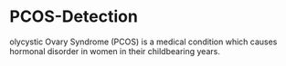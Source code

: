 # PCOS-Detection
olycystic Ovary Syndrome (PCOS) is a medical condition  which  causes  hormonal  disorder  in  women in  their  childbearing  years.
